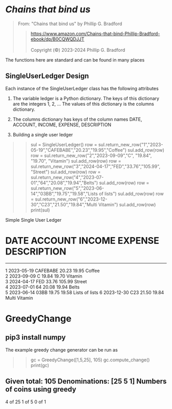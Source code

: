 # *Chains that bind us*<br>  

> From: "Chains that bind us" by Phillip G. Bradford <br>  
>>  https://www.amazon.com/Chains-that-bind-Phillip-Bradford-ebook/dp/B0CQWQDJJT <br>  
> Copyright (&copy;) 2023-2024 Phillip G. Bradford <br>

The functions here are standard and can be found in many places <br>

## SingleUserLedger Design

Each instance of the SingleUserLedger class has the following attributes

1. The variable ledger is a Python dictionary. The keys of this dictionary are the integers 1, 2, ...
   The values of this dictionary is the columns dictionary.
   
2. The columns dictionary has keys of the column names 
	DATE, ACCOUNT, INCOME, EXPENSE, DESCRIPTION


3. Building a single user ledger 

>> sul = SingleUserLedger()
>> row = sul.return_new_row("1","2023-05-19","CAFEBABE","20.23","19.95","Coffee")
>> sul.add_row(row)
>> row = sul.return_new_row("2","2023-09-09","C",	"19.84", "19.70",   "Vitamin")
>> sul.add_row(row)
>> row = sul.return_new_row("3","2024-04-17","FED","33.76","105.99",   "Street")
>> sul.add_row(row)
>> row = sul.return_new_row("4","2023-07-01","64","20.08","19.94","Belts")
>> sul.add_row(row)
>> row = sul.return_new_row("5","2023-06-14","03BB","19.75","19.58","Lists of lists")
>> sul.add_row(row)
>> row = sul.return_new_row("6","2023-12-30","C23","21.50","19.84","Multi Vitamin")
>> sul.add_row(row)
>> print(sul)

Simple Single User Ledger
#           DATE        ACCOUNT     INCOME      EXPENSE     DESCRIPTION 
------------------------------------------------------------------------
1           2023-05-19  CAFEBABE    20.23       19.95       Coffee      
2           2023-09-09  C           19.84       19.70       Vitamin     
3           2024-04-17  FED         33.76       105.99      Street      
4           2023-07-01  64          20.08       19.94       Belts       
5           2023-06-14  03BB        19.75       19.58       Lists of lists
6           2023-12-30  C23         21.50       19.84       Multi Vitamin


# GreedyChange

## pip3 install numpy

The example greedy change generator can be run as


>> gc = GreedyChange([1,5,25], 105)
>> gc.compute_change()
>> print(gc)

Given total: 105
Denominations: [25  5  1]
Numbers of coins using greedy
-----------------------------
4 of 25
1 of 5
0 of 1



